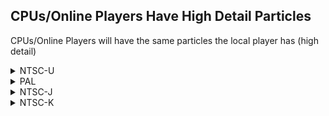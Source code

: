 ## CPUs/Online Players Have High Detail Particles

CPUs/Online Players will have the same particles the local player has (high detail)

<details>
<summary>NTSC-U</summary>

```powerpc
0468A00C 38600001
```
</details>

<details>
<summary>PAL</summary>

```powerpc
0468E494 38600001
```
</details>

<details>
<summary>NTSC-J</summary>

```powerpc
0468DB00 38600001
```
</details>

<details>
<summary>NTSC-K</summary>

```powerpc
0467C83C 38600001
```
</details>